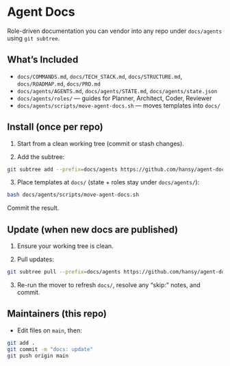 # Agent Docs

Role-driven documentation you can vendor into any repo under `docs/agents` using `git subtree`.

## What’s Included

- `docs/COMMANDS.md`, `docs/TECH_STACK.md`, `docs/STRUCTURE.md`, `docs/ROADMAP.md`, `docs/PRD.md`
- `docs/agents/AGENTS.md`, `docs/agents/STATE.md`, `docs/agents/state.json`
- `docs/agents/roles/` — guides for Planner, Architect, Coder, Reviewer
- `docs/agents/scripts/move-agent-docs.sh` — moves templates into `docs/`

## Install (once per repo)

1. Start from a clean working tree (commit or stash changes).

2. Add the subtree:

```bash
git subtree add --prefix=docs/agents https://github.com/hansy/agent-docs.git main --squash
```

3. Place templates at `docs/` (state + roles stay under `docs/agents/`):

```bash
bash docs/agents/scripts/move-agent-docs.sh
```

Commit the result.

## Update (when new docs are published)

1. Ensure your working tree is clean.

2. Pull updates:

```bash
git subtree pull --prefix=docs/agents https://github.com/hansy/agent-docs.git main --squash
```

3. Re-run the mover to refresh `docs/`, resolve any “skip:” notes, and commit.

## Maintainers (this repo)

- Edit files on `main`, then:

```bash
git add .
git commit -m "docs: update"
git push origin main
```

